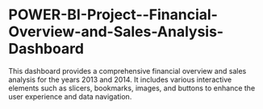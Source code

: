 # POWER-BI-Project--Financial-Overview-and-Sales-Analysis-Dashboard
This dashboard provides a comprehensive financial overview and sales analysis for the years 2013 and 2014. It includes various interactive elements such as slicers, bookmarks, images, and buttons to enhance the user experience and data navigation.
